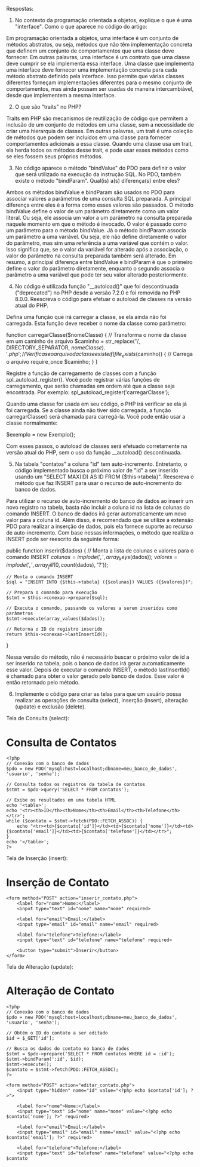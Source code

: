 Respostas:

1. No contexto da programação orientada a objetos, explique o que é uma "interface". Como o que aparece no código do artigo:

Em programação orientada a objetos, uma interface é um conjunto de métodos abstratos, ou seja, métodos que não têm implementação concreta que definem um conjunto de comportamentos que uma classe deve fornecer.
Em outras palavras, uma interface é um contrato que uma classe deve cumprir se ela implementa essa interface. Uma classe que implementa uma interface deve fornecer uma implementação concreta para cada método abstrato definido pela interface.
Isso permite que várias classes diferentes forneçam implementações diferentes para o mesmo conjunto de comportamentos, mas ainda possam ser usadas de maneira intercambiável, desde que implementem a mesma interface.

2. O que são "traits" no PHP?

Traits em PHP são mecanismos de reutilização de código que permitem a inclusão de um conjunto de métodos em uma classe, sem a necessidade de criar uma hierarquia de classes.
Em outras palavras, um trait é uma coleção de métodos que podem ser incluídos em uma classe para fornecer comportamentos adicionais a essa classe. Quando uma classe usa um trait, ela herda todos os métodos desse trait, e pode usar esses métodos como se eles fossem seus próprios métodos.

3. No código aparece o método "bindValue" do PDO para definir o valor que será utilizado na execução da instrução SQL. No PDO, também existe o método "bindParam". Qual(is) a(s) diferença(s) entre eles?

Ambos os métodos bindValue e bindParam são usados no PDO para associar valores a parâmetros de uma consulta SQL preparada. A principal diferença entre eles é a forma como esses valores são passados.
O método bindValue define o valor de um parâmetro diretamente como um valor literal. Ou seja, ele associa um valor a um parâmetro na consulta preparada naquele momento em que o método é invocado. O valor é passado como um parâmetro para o método bindValue.
Já o método bindParam associa um parâmetro a uma variável. Ou seja, ele não define diretamente o valor do parâmetro, mas sim uma referência a uma variável que contém o valor. Isso significa que, se o valor da variável for alterado após a associação, o valor do parâmetro na consulta preparada também será alterado.
Em resumo, a principal diferença entre bindValue e bindParam é que o primeiro define o valor do parâmetro diretamente, enquanto o segundo associa o parâmetro a uma variável que pode ter seu valor alterado posteriormente. 

4. No código é utilizada função "__autoload()" que foi descontinuada ("deprecated") no PHP desde a versão 7.2.0 e foi removida no PHP 8.0.0. Reescreva o código para efetuar o autoload de classes na versão atual do PHP.

Defina uma função que irá carregar a classe, se ela ainda não foi carregada. Esta função deve receber o nome da classe como parâmetro:

function carregarClasse($nomeClasse) {
    // Transforma o nome da classe em um caminho de arquivo
    $caminho = str_replace('\\', DIRECTORY_SEPARATOR, $nomeClasse) . '.php';
    // Verifica se o arquivo da classe existe
    if (file_exists($caminho)) {
        // Carrega o arquivo
        require_once $caminho;
    }
}

Registre a função de carregamento de classes com a função spl_autoload_register(). Você pode registrar várias funções de carregamento, que serão chamadas em ordem até que a classe seja encontrada. Por exemplo:
spl_autoload_register('carregarClasse');

Quando uma classe for usada em seu código, o PHP irá verificar se ela já foi carregada. Se a classe ainda não tiver sido carregada, a função carregarClasse() será chamada para carregá-la. Você pode então usar a classe normalmente:

$exemplo = new Exemplo();

Com esses passos, o autoload de classes será efetuado corretamente na versão atual do PHP, sem o uso da função __autoload() descontinuada.

5. Na tabela "contatos" a coluna "id" tem auto-incremento. Entretanto, o código implementado busca o próximo valor de "id" a ser inserido usando um "SELECT MAX(ID) AS ID FROM {$this->tabela}". Reescreva o método que faz INSERT para usar o recurso de auto-incremento do banco de dados.

Para utilizar o recurso de auto-incremento do banco de dados ao inserir um novo registro na tabela, basta não incluir a coluna id na lista de colunas do comando INSERT. O banco de dados irá gerar automaticamente um novo valor para a coluna id.
Além disso, é recomendado que se utilize a extensão PDO para realizar a inserção de dados, pois ela fornece suporte ao recurso de auto-incremento.
Com base nessas informações, o método que realiza o INSERT pode ser reescrito da seguinte forma:

public function inserir($dados) {
    // Monta a lista de colunas e valores para o comando INSERT
    $colunas = implode(',', array_keys($dados));
    $valores = implode(',', array_fill(0, count($dados), '?'));

    // Monta o comando INSERT
    $sql = "INSERT INTO {$this->tabela} ({$colunas}) VALUES ({$valores})";

    // Prepara o comando para execução
    $stmt = $this->conexao->prepare($sql);

    // Executa o comando, passando os valores a serem inseridos como parâmetros
    $stmt->execute(array_values($dados));

    // Retorna o ID do registro inserido
    return $this->conexao->lastInsertId();
}

Nessa versão do método, não é necessário buscar o próximo valor de id a ser inserido na tabela, pois o banco de dados irá gerar automaticamente esse valor. Depois de executar o comando INSERT, o método lastInsertId() é chamado para obter o valor gerado pelo banco de dados. Esse valor é então retornado pelo método.

6. Implemente o código para criar as telas para que um usuário possa realizar as operações de consulta (select), inserção (insert), alteração (update) e exclusão (delete).

Tela de Consulta (select):

<!DOCTYPE html>
<html>
<head>
	<title>Consulta de Contatos</title>
</head>
<body>
	<h1>Consulta de Contatos</h1>

	<?php
	// Conexão com o banco de dados
	$pdo = new PDO('mysql:host=localhost;dbname=meu_banco_de_dados', 'usuario', 'senha');

	// Consulta todos os registros da tabela de contatos
	$stmt = $pdo->query('SELECT * FROM contatos');

	// Exibe os resultados em uma tabela HTML
	echo '<table>';
	echo '<tr><th>ID</th><th>Nome</th><th>Email</th><th>Telefone</th></tr>';
	while ($contato = $stmt->fetch(PDO::FETCH_ASSOC)) {
		echo "<tr><td>{$contato['id']}</td><td>{$contato['nome']}</td><td>{$contato['email']}</td><td>{$contato['telefone']}</td></tr>";
	}
	echo '</table>';
	?>
</body>
</html>

Tela de Inserção (insert):

<!DOCTYPE html>
<html>
<head>
	<title>Inserção de Contato</title>
</head>
<body>
	<h1>Inserção de Contato</h1>

	<form method="POST" action="inserir_contato.php">
		<label for="nome">Nome:</label>
		<input type="text" id="nome" name="nome" required>

		<label for="email">Email:</label>
		<input type="email" id="email" name="email" required>

		<label for="telefone">Telefone:</label>
		<input type="text" id="telefone" name="telefone" required>

		<button type="submit">Inserir</button>
	</form>
</body>
</html>

Tela de Alteração (update):

<!DOCTYPE html>
<html>
<head>
	<title>Alteração de Contato</title>
</head>
<body>
	<h1>Alteração de Contato</h1>

	<?php
	// Conexão com o banco de dados
	$pdo = new PDO('mysql:host=localhost;dbname=meu_banco_de_dados', 'usuario', 'senha');

	// Obtém o ID do contato a ser editado
	$id = $_GET['id'];

	// Busca os dados do contato no banco de dados
	$stmt = $pdo->prepare('SELECT * FROM contatos WHERE id = :id');
	$stmt->bindParam(':id', $id);
	$stmt->execute();
	$contato = $stmt->fetch(PDO::FETCH_ASSOC);
	?>

	<form method="POST" action="editar_contato.php">
		<input type="hidden" name="id" value="<?php echo $contato['id']; ?>">

		<label for="nome">Nome:</label>
		<input type="text" id="nome" name="nome" value="<?php echo $contato['nome']; ?>" required>

		<label for="email">Email:</label>
		<input type="email" id="email" name="email" value="<?php echo $contato['email']; ?>" required>

		<label for="telefone">Telefone:</label>
		<input type="text" id="telefone" name="telefone" value="<?php echo $contato
